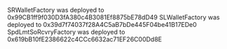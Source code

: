 SRWalletFactory was deployed to 0x99CB1ff9f030D3fA380c4B3081Ef8875bE78dD49
SLWalletFactory was deployed to 0x39d7f74037f28A4C5aB7bDe445F04be41B17EDe0
SpdLmtSoRcvryFactory was deployed to 0x619bB10fE2386622c4CCc6632ac71EF26C00Dd8E
